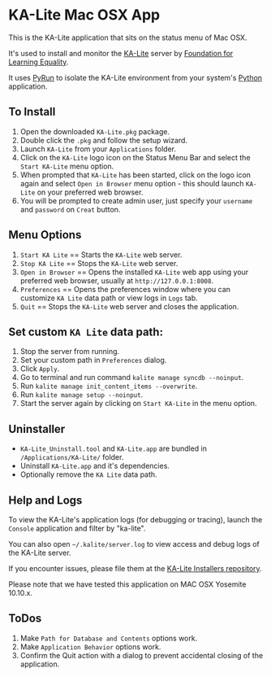 KA-Lite Mac OSX App
===========================

This is the KA-Lite application that sits on the status menu of Mac OSX.  

It's used to install and monitor the [KA-Lite](https://github.com/learningequality/ka-lite/) server by [Foundation for Learning Equality](https://learningequality.org/).

It uses [PyRun](http://www.egenix.com/products/python/PyRun/) to isolate the KA-Lite environment from your system's [Python](https://www.python.org/) application.


## To Install

1. Open the downloaded `KA-Lite.pkg` package.
1. Double click the `.pkg` and follow the setup wizard.
1. Launch `KA-Lite` from your `Applications` folder.
1. Click on the `KA-Lite` logo icon on the Status Menu Bar and select the `Start KA-Lite` menu option.
1. When prompted that `KA-Lite` has been started, click on the logo icon again and select `Open in Browser` menu option - this should launch `KA-Lite` on your preferred web browser.
1. You will be prompted to create admin user, just specify your `username` and `password` on `Creat` button.


## Menu Options

1. `Start KA Lite` == Starts the `KA-Lite` web server.
1. `Stop KA Lite` == Stops the `KA-Lite` web server.
1. `Open in Browser` == Opens the installed `KA-Lite` web app using your preferred web browser, usually at `http://127.0.0.1:8008`.
1. `Preferences` == Opens the preferences window where you can customize `KA Lite` data path or view logs in `Logs` tab.
1. `Quit` == Stops the `KA-Lite` web server and closes the application.

## Set custom `KA Lite` data path:

 1. Stop the server from running.
 2. Set your custom path in `Preferences` dialog.
 3. Click `Apply`.
 4. Go to terminal and run command `kalite manage syncdb --noinput`.
 5. Run `kalite manage init_content_items --overwrite`.
 6. Run `kalite manage setup --noinput`.
 7. Start the server again by clicking on `Start KA-Lite` in the menu option.


## Uninstaller
   
* `KA-Lite_Uninstall.tool` and `KA-Lite.app` are bundled in `/Applications/KA-Lite/` folder.  
* Uninstall `KA-Lite.app` and it's dependencies.
* Optionally remove the `KA Lite` data path.


## Help and Logs

To view the KA-Lite's application logs (for debugging or tracing), launch the `Console` application and filter by "ka-lite".

You can also open `~/.kalite/server.log` to view access and debug logs of the KA-Lite server.

If you encounter issues, please file them at the [KA-Lite Installers repository](https://github.com/learningequality/installers).

Please note that we have tested this application on MAC OSX Yosemite 10.10.x.


## ToDos

1. Make `Path for Database and Contents` options work.
1. Make `Application Behavior` options work.
1. Confirm the Quit action with a dialog to prevent accidental closing of the application.
